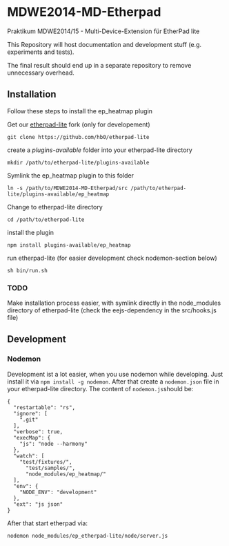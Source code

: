MDWE2014-MD-Etherpad
====================

Praktikum MDWE2014/15 - Multi-Device-Extension für EtherPad lite

This Repository will host documentation and development stuff (e.g. experiments and tests).

The final result should end up in a separate repository to remove unnecessary overhead.

## Installation
Follow these steps to install the ep_heatmap plugin

Get our [etherpad-lite](https://github.com/hb0/etherpad-lite) fork (only for developement)
```
git clone https://github.com/hb0/etherpad-lite
```

create a *plugins-available* folder into your etherpad-lite directory
```
mkdir /path/to/etherpad-lite/plugins-available
```

Symlink the ep_heatmap plugin to this folder
```
ln -s /path/to/MDWE2014-MD-Etherpad/src /path/to/etherpad-lite/plugins-available/ep_heatmap
```

Change to etherpad-lite directory
```
cd /path/to/etherpad-lite
```

install the plugin
```
npm install plugins-available/ep_heatmap
```

run etherpad-lite (for easier development check nodemon-section below)
```
sh bin/run.sh
```

### TODO
Make installation process easier, with symlink directly in the node_modules directory of etherpad-lite
(check the eejs-dependency in the src/hooks.js file)

## Development
### Nodemon
Development ist a lot easier, when you use nodemon while developing. 
Just install it via ```npm install -g nodemon```.
After that create a ```nodemon.json``` file in your etherpad-lite directory. The
content of ```nodemon.js```should be:
```
{
  "restartable": "rs",
  "ignore": [
    ".git"
  ],
  "verbose": true,
  "execMap": {
    "js": "node --harmony"
  },
  "watch": [
    "test/fixtures/",
      "test/samples/",
      "node_modules/ep_heatmap/"
  ],
  "env": {
    "NODE_ENV": "development"
  },
  "ext": "js json"
}
```

After that start etherpad via:
```
nodemon node_modules/ep_etherpad-lite/node/server.js
```
